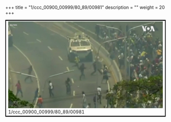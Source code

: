 +++
title = "1/ccc_00900_00999/80_89/00981"
description = ""
weight = 20
+++

<table style="border:2px solid black;max-width:800px;max-height:800px;" 
><tr><td>
<img class="center-fit-jpg"
src="/jpg_/aaa_20190430_NxaOmWaI8sI_00980.jpg">
1/ccc_00900_00999/80_89/00981
</img></td></tr></table>
